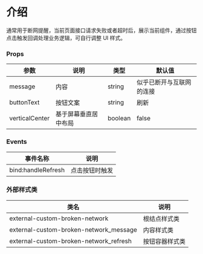 # 介绍

通常用于断网提醒，当前页面接口请求失败或者超时后，展示当前组件，通过按钮点击触发回调处理业务逻辑，可自行调整 UI 样式。

### Props

| 参数           | 说明                 | 类型    | 默认值                   |
| -------------- | -------------------- | ------- | ------------------------ |
| message        | 内容                 | string  | 似乎已断开与互联网的连接 |
| buttonText     | 按钮文案             | string  | 刷新                     |
| verticalCenter | 基于屏幕垂直居中布局 | boolean | false                    |

### Events

| 事件名称           | 说明           |
| ------------------ | -------------- |
| bind:handleRefresh | 点击按钮时触发 |

### 外部样式类

| 类名                                   | 说明           |
| -------------------------------------- | -------------- |
| external-custom-broken-network         | 根结点样式类   |
| external-custom-broken-network_message | 内容样式类     |
| external-custom-broken-network_refresh | 按钮容器样式类 |
